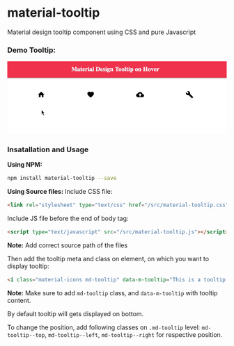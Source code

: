 # material-tooltip
Material design tooltip component using CSS and pure Javascript

### Demo Tooltip:
![Tooltip Demo](https://raw.githubusercontent.com/Rahul-Sagore/material-tooltip/master/demo/material-tooltip-demo.gif)

### Insatallation and Usage

**Using NPM:**
```bash
npm install material-tooltip --save
```


**Using Source files:**
Include CSS file:
```html
<link rel="stylesheet" type="text/css" href="/src/material-tooltip.css">
```

Include JS file before the end of body tag:
```html
<script type="text/javascript" src="/src/material-tooltip.js"></script>
```
**Note:** Add correct source path of the files

Then add the tooltip meta and class on element, on which you want to display tooltip:
```html
<i class="material-icons md-tooltip" data-m-tooltip="This is a tooltip content!">pets</i>
```
**Note:** Make sure to add `md-tooltip` class, and `data-m-tooltip` with tooltip content.

By default tooltip will gets displayed on bottom.

To change the position, add following classes on `.md-tooltip` level: `md-tooltip--top`, `md-tooltip--left`, `md-tooltip--right` for respective position.
